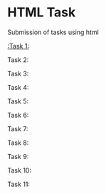 # HTML Task
Submission of tasks using html 

[:Task 1:](https://aarondanaraj.github.io/HTMLTask/Task%201%20and%202.html) 

Task 2:

Task 3:

Task 4:

Task 5:

Task 6:

Task 7:

Task 8:

Task 9:

Task 10:

Task 11:
